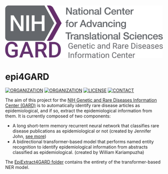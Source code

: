 ![LOGO](ncats.png)
![LOGO](Logo_GARD_fullres.png)
# epi4GARD
[![ORGANIZATION](https://img.shields.io/badge/NIH-2F5486)](https://nih.gov/)
[![ORGANIZATION](https://img.shields.io/badge/NCATS-5F3168)](https://ncats.nih.gov/)
[![LICENSE](https://img.shields.io/badge/license-National%20Center%20for%20Advancing%20Translational%20Sciences-lightgrey?style=black)](LICENSE)
[![CONTACT](https://img.shields.io/badge/contact-William.Kariampuzha%40nih.gov-blue)](mailto:William.Kariampuzha@nih.gov)

The aim of this project for the [NIH Genetic and Rare Diseases Information Center (GARD)](https://rarediseases.info.nih.gov/) is to automatically identify rare disease articles as epidemiological, and if so, extract the epidemiological information from them. It is currently composed of two components:
 - A long short-term memory recurrent neural network that classifies rare disease publications as epidemiological or not (created by Jennifer John, [see more](https://knowledge.amia.org/73035-amia-1.4612663/t002-1.4614253/t002-1.4614254/3475589-1.4614363/3475589-1.4614364?qr=1))
 - A bidirectional transformer-based model that performs named entity recognition to identify epidemiological information from abstracts classified as epidemiological. (created by William Kariampuzha)

The [EpiExtract4GARD folder](/EpiExtract4GARD#epiextract4gard) contains the entirety of the transformer-based NER model.
